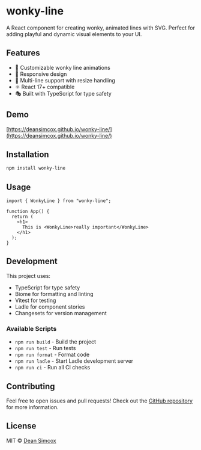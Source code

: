# wonky-line

A React component for creating wonky, animated lines with SVG. Perfect for adding playful and dynamic visual elements to your UI.

## Features

- 🎨 Customizable wonky line animations
- 📱 Responsive design
- 🔄 Multi-line support with resize handling
- ⚛️ React 17+ compatible
- 🎭 Built with TypeScript for type safety

## Demo

[https://deansimcox.github.io/wonky-line/](https://deansimcox.github.io/wonky-line/)

## Installation

```bash
npm install wonky-line
```

## Usage

```tsx
import { WonkyLine } from "wonky-line";

function App() {
  return (
    <h1>
      This is <WonkyLine>really important</WonkyLine>
    </h1>
  );
}
```

## Development

This project uses:
- TypeScript for type safety
- Biome for formatting and linting
- Vitest for testing
- Ladle for component stories
- Changesets for version management

### Available Scripts

- `npm run build` - Build the project
- `npm run test` - Run tests
- `npm run format` - Format code
- `npm run ladle` - Start Ladle development server
- `npm run ci` - Run all CI checks

## Contributing

Feel free to open issues and pull requests! Check out the [GitHub repository](https://github.com/deansimcox/wonky-line) for more information.

## License

MIT © [Dean Simcox](https://github.com/deansimcox)

